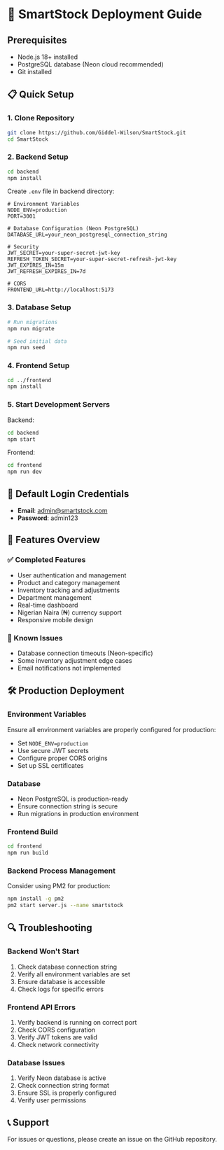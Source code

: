 # 🚀 SmartStock Deployment Guide

## Prerequisites
- Node.js 18+ installed
- PostgreSQL database (Neon cloud recommended)
- Git installed

## 📋 Quick Setup

### 1. Clone Repository
```bash
git clone https://github.com/Giddel-Wilson/SmartStock.git
cd SmartStock
```

### 2. Backend Setup
```bash
cd backend
npm install
```

Create `.env` file in backend directory:
```env
# Environment Variables
NODE_ENV=production
PORT=3001

# Database Configuration (Neon PostgreSQL)
DATABASE_URL=your_neon_postgresql_connection_string

# Security
JWT_SECRET=your-super-secret-jwt-key
REFRESH_TOKEN_SECRET=your-super-secret-refresh-jwt-key
JWT_EXPIRES_IN=15m
JWT_REFRESH_EXPIRES_IN=7d

# CORS
FRONTEND_URL=http://localhost:5173
```

### 3. Database Setup
```bash
# Run migrations
npm run migrate

# Seed initial data
npm run seed
```

### 4. Frontend Setup
```bash
cd ../frontend
npm install
```

### 5. Start Development Servers

Backend:
```bash
cd backend
npm start
```

Frontend:
```bash
cd frontend
npm run dev
```

## 🔐 Default Login Credentials
- **Email**: admin@smartstock.com
- **Password**: admin123

## 📱 Features Overview

### ✅ Completed Features
- User authentication and management
- Product and category management
- Inventory tracking and adjustments
- Department management
- Real-time dashboard
- Nigerian Naira (₦) currency support
- Responsive mobile design

### 🚧 Known Issues
- Database connection timeouts (Neon-specific)
- Some inventory adjustment edge cases
- Email notifications not implemented

## 🛠 Production Deployment

### Environment Variables
Ensure all environment variables are properly configured for production:
- Set `NODE_ENV=production`
- Use secure JWT secrets
- Configure proper CORS origins
- Set up SSL certificates

### Database
- Neon PostgreSQL is production-ready
- Ensure connection string is secure
- Run migrations in production environment

### Frontend Build
```bash
cd frontend
npm run build
```

### Backend Process Management
Consider using PM2 for production:
```bash
npm install -g pm2
pm2 start server.js --name smartstock
```

## 🔍 Troubleshooting

### Backend Won't Start
1. Check database connection string
2. Verify all environment variables are set
3. Ensure database is accessible
4. Check logs for specific errors

### Frontend API Errors
1. Verify backend is running on correct port
2. Check CORS configuration
3. Verify JWT tokens are valid
4. Check network connectivity

### Database Issues
1. Verify Neon database is active
2. Check connection string format
3. Ensure SSL is properly configured
4. Verify user permissions

## 📞 Support
For issues or questions, please create an issue on the GitHub repository.
